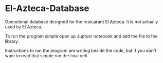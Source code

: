 # El-Azteca-Database
Operational database designed for the restuarant El Azteca. It is not actually used by El Azteca.

To run the program simple open up Juptyer notebook and add the file to the library.

Instructions to run the program are writing beside the code, but if you don't want to read that simple run the final cell.

